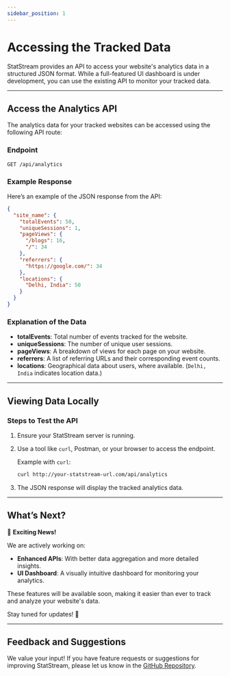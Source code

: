 ```yaml
---
sidebar_position: 1
---
```


# Accessing the Tracked Data

StatStream provides an API to access your website's analytics data in a structured JSON format. While a full-featured UI dashboard is under development, you can use the existing API to monitor your tracked data.

---

## Access the Analytics API

The analytics data for your tracked websites can be accessed using the following API route:

### Endpoint

```plaintext
GET /api/analytics
```

### Example Response

Here’s an example of the JSON response from the API:

```json
{
  "site_name": {
    "totalEvents": 50,
    "uniqueSessions": 1,
    "pageViews": {
      "/blogs": 16,
      "/": 34
    },
    "referrers": {
      "https://google.com/": 34
    },
    "locations": {
      "Delhi, India": 50
    }
  }
}
```

### Explanation of the Data

- **totalEvents**: Total number of events tracked for the website.
- **uniqueSessions**: The number of unique user sessions.
- **pageViews**: A breakdown of views for each page on your website.
- **referrers**: A list of referring URLs and their corresponding event counts.
- **locations**: Geographical data about users, where available. (`Delhi, India` indicates location data.)

---

## Viewing Data Locally

### Steps to Test the API

1. Ensure your StatStream server is running.
2. Use a tool like `curl`, Postman, or your browser to access the endpoint.

   Example with `curl`:

   ```bash
   curl http://your-statstream-url.com/api/analytics
   ```

3. The JSON response will display the tracked analytics data.

---

## What’s Next?

🚨 **Exciting News!**

We are actively working on:

- **Enhanced APIs**: With better data aggregation and more detailed insights.
- **UI Dashboard**: A visually intuitive dashboard for monitoring your analytics.

These features will be available soon, making it easier than ever to track and analyze your website's data.

Stay tuned for updates! 🚀

---

## Feedback and Suggestions

We value your input! If you have feature requests or suggestions for improving StatStream, please let us know in the [GitHub Repository](https://github.com/KeptCodes/StatStream).
